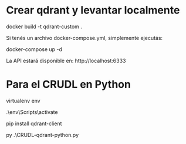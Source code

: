 # Crear qdrant y levantar localmente

docker build -t qdrant-custom .

Si tenés un archivo docker-compose.yml, simplemente ejecutás:

docker-compose up -d

La API estará disponible en: http://localhost:6333


# Para el CRUDL en Python 

virtualenv env 

.\env\Scripts\activate

pip install qdrant-client

py .\CRUDL-qdrant-python.py
